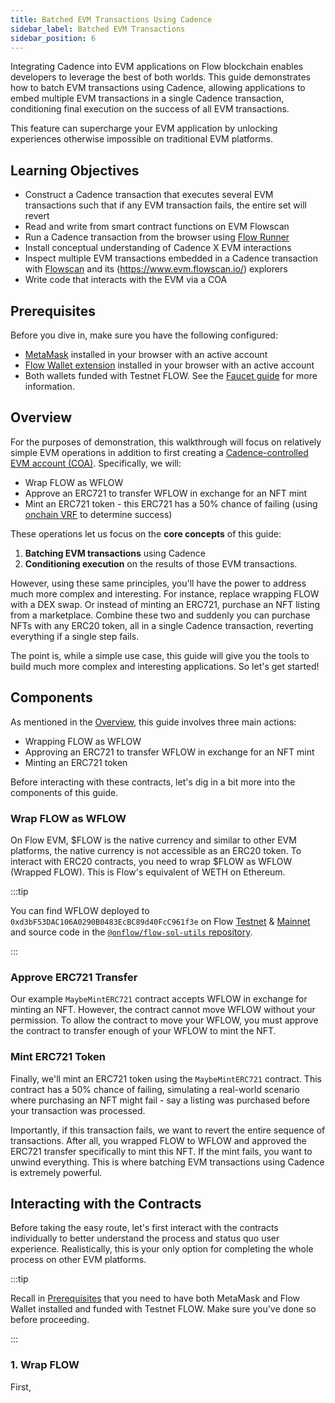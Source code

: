 ```yaml
---
title: Batched EVM Transactions Using Cadence
sidebar_label: Batched EVM Transactions
sidebar_position: 6
---
```


Integrating Cadence into EVM applications on Flow blockchain enables developers to leverage the best of both worlds.
This guide demonstrates how to batch EVM transactions using Cadence, allowing applications to embed multiple EVM
transactions in a single Cadence transaction, conditioning final execution on the success of all EVM transactions.

This feature can supercharge your EVM application by unlocking experiences otherwise impossible on traditional EVM
platforms.

## Learning Objectives

- Construct a Cadence transaction that executes several EVM transactions such that if any EVM transaction fails, the
  entire set will revert
- Read and write from smart contract functions on EVM Flowscan
- Run a Cadence transaction from the browser using [Flow Runner](https://run.dnz.dev/)
- Install conceptual understanding of Cadence X EVM interactions
- Inspect multiple EVM transactions embedded in a Cadence transaction with [Flowscan](https://www.flowscan.io/) and its
  (https://www.evm.flowscan.io/) explorers
- Write code that interacts with the EVM via a COA

## Prerequisites

Before you dive in, make sure you have the following configured:

- [MetaMask](https://metamask.io/download/) installed in your browser with an active account
- [Flow Wallet extension](https://wallet.flow.com/download) installed in your browser with an active account
- Both wallets funded with Testnet FLOW. See the [Faucet guide](../../ecosystem/faucets.md) for more information.

## Overview

For the purposes of demonstration, this walkthrough will focus on relatively simple EVM operations in addition to first creating a [Cadence-controlled EVM account (COA)](./interacting-with-coa.md). Specifically, we will:

- Wrap FLOW as WFLOW
- Approve an ERC721 to transfer WFLOW in exchange for an NFT mint
- Mint an ERC721 token - this ERC721 has a 50% chance of failing (using [onchain VRF](../guides/vrf.md) to determine
  success)
 
These operations let us focus on the **core concepts** of this guide:

1. **Batching EVM transactions** using Cadence
2. **Conditioning execution** on the results of those EVM transactions.

However, using these same principles, you'll have the power to address much more complex and interesting. For instance,
replace wrapping FLOW with a DEX swap. Or instead of minting an ERC721, purchase an NFT listing from a marketplace.
Combine these two and suddenly you can purchase NFTs with any ERC20 token, all in a single Cadence transaction,
reverting everything if a single step fails.

The point is, while a simple use case, this guide will give you the tools to build much more complex and interesting
applications. So let's get started!

## Components

As mentioned in the [Overview](#overview), this guide involves three main actions:

- Wrapping FLOW as WFLOW
- Approving an ERC721 to transfer WFLOW in exchange for an NFT mint
- Minting an ERC721 token

Before interacting with these contracts, let's dig in a bit more into the components of this guide.

### Wrap FLOW as WFLOW

On Flow EVM, $FLOW is the native currency and similar to other EVM platforms, the native currency is not accessible as an ERC20 token. To interact with ERC20 contracts, you need to wrap $FLOW as WFLOW (Wrapped FLOW). This is Flow's equivalent of WETH on Ethereum.

:::tip

You can find WFLOW deployed to `0xd3bF53DAC106A0290B0483EcBC89d40FcC961f3e` on Flow [Testnet](https://evm-testnet.flowscan.io/token/0xd3bF53DAC106A0290B0483EcBC89d40FcC961f3e?tab=contract) & [Mainnet](https://evm.flowscan.io/token/0xd3bF53DAC106A0290B0483EcBC89d40FcC961f3e?tab=contract) and source code in the [`@onflow/flow-sol-utils` repository](https://github.com/onflow/flow-sol-utils).

:::

### Approve ERC721 Transfer

Our example `MaybeMintERC721` contract accepts WFLOW in exchange for minting an NFT. However, the contract cannot move WFLOW without your permission. To allow the contract to move your WFLOW, you must approve the contract to transfer enough of your WFLOW to mint the NFT.

### Mint ERC721 Token

Finally, we'll mint an ERC721 token using the `MaybeMintERC721` contract. This contract has a 50% chance of failing, simulating a real-world scenario where purchasing an NFT might fail - say a listing was purchased before your transaction was processed.

Importantly, if this transaction fails, we want to revert the entire sequence of transactions. After all, you wrapped FLOW to WFLOW and approved the ERC721 transfer specifically to mint this NFT. If the mint fails, you want to unwind everything. This is where batching EVM transactions using Cadence is extremely powerful.

## Interacting with the Contracts

Before taking the easy route, let's first interact with the contracts individually to better understand the process and status quo user experience. Realistically, this is your only option for completing the whole process on other EVM platforms.

:::tip

Recall in [Prerequisites](#prerequisites) that you need to have both MetaMask and Flow Wallet installed and funded with Testnet FLOW. Make sure you've done so before proceeding.

:::

### 1. Wrap FLOW

First, 